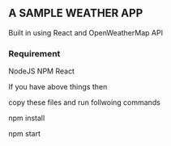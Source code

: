 
## A SAMPLE WEATHER APP

Built in using React and OpenWeatherMap API

### Requirement

NodeJS
NPM
React

If you have above things then


copy these files and run follwoing commands

npm install

npm start
